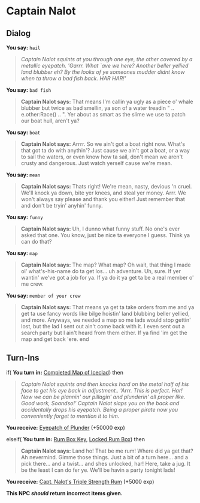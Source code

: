 # Captain Nalot
## Dialog

**You say:** `hail`



>*Captain Nalot squints at you through one eye, the other covered by a metallic eyepatch. 'Garrr. What \`ave we here? Another beller yellied land blubber eh? By the looks of ye someones mudder didnt know when ta throw a bad fish back. HAR HAR!'*

**You say:** `bad fish`



>**Captain Nalot says:** That means I'm callin ya ugly as a piece o' whale blubber but twice as bad smellin, ya son of a water treadin " .. e.other:Race() .. ". Yer about as smart as the slime we use ta patch our boat hull, aren't ya?

**You say:** `boat`



>**Captain Nalot says:** Arrrr. So we ain't got a boat right now. What's that got ta do with anythin'? Just cause we ain't got a boat, or a way to sail the waters, or even know how ta sail, don't mean we aren't crusty and dangerous. Just watch yerself cause we're mean.

**You say:** `mean`



>**Captain Nalot says:** Thats right! We're mean, nasty, devious 'n cruel. We'll knock ya down, bite yer knees, and steal yer money. Arrr. We won't always say please and thank you either! Just remember that and don't be tryin' anyhin' funny.

**You say:** `funny`



>**Captain Nalot says:** Uh, I dunno what funny stuff. No one's ever asked that one. You know, just be nice ta everyone I guess. Think ya can do that?

**You say:** `map`



>**Captain Nalot says:** The map? What map? Oh wait, that thing I made ol' what's-his-name do ta get los... uh adventure. Uh, sure. If yer wantin' we've got a job for ya. If ya do it ya get ta be a real member o' me crew.

**You say:** `member of your crew`



>**Captain Nalot says:** That means ya get ta take orders from me and ya get ta use fancy words like bilge hoistin' land blubbing beller yellied, and more. Anyways, we needed a map so me lads would stop gettin' lost, but the lad I sent out ain't come back with it. I even sent out a search party but I ain't heard from them either. If ya find 'im get the map and get back 'ere.
end

## Turn-Ins





if( **You turn in:** [Completed Map of Iceclad](/item/30047)) then


>*Captain Nalot squints and then knocks hard on the metal half of his face to get his eye back in adjustment.. 'Arrr. This is perfect. Har! Now we can be plannin' our pillagin' and plunderin' all proper like. Good work, Soandso!' Captain Nalot slaps you on the back and accidentally drops his eyepatch. Being a proper pirate now you conveniently forget to mention it to him.*


 **You receive:**  [Eyepatch of Plunder](/item/30008) (+50000 exp)

elseif( **You turn in:** [Rum Box Key](/item/30040), [Locked Rum Box](/item/30039)) then 


>**Captain Nalot says:** Land ho!  That be me rum!  Where did ya get that?  Ah nevermind.  Gimme those things.  Just a bit of a turn here... and a pick there... and a twist... and shes unlocked, har!  Here, take a jug.  It be the least I can do fer ye.  We'll be havin a party tonight lads!


 **You receive:**  [Capt. Nalot's Triple Strength Rum](/item/30034) (+5000 exp)

**This NPC *should* return incorrect items given.**

